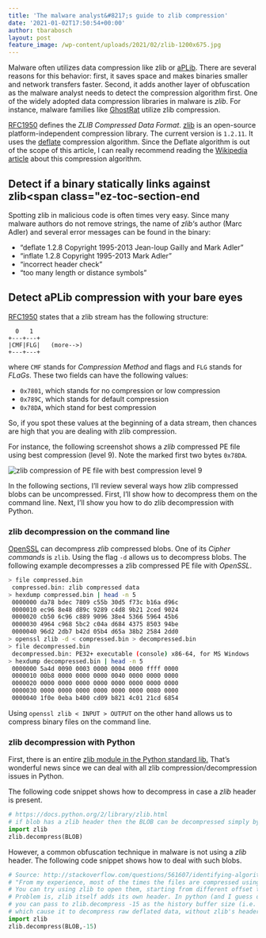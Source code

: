 ```yaml
---
title: 'The malware analyst&#8217;s guide to zlib compression'
date: '2021-01-02T17:50:54+00:00'
author: tbarabosch
layout: post
feature_image: /wp-content/uploads/2021/02/zlib-1200x675.jpg
---
```


Malware often utilizes data compression like zlib or [aPLib](https://0xc0decafe.com/malware-analysts-guide-to-aplib-decompression/). There are several reasons for this behavior: first, it saves space and makes binaries smaller and network transfers faster. Second, it adds another layer of obfuscation as the malware analyst needs to detect the compression algorithm first. One of the widely adopted data compression libraries in malware is *zlib*. For instance, malware families like [GhostRat](https://blogs.blackberry.com/en/2016/04/the-ghost-dragon) utilize zlib compression.

<!--more-->

[RFC1950](https://www.ietf.org/rfc/rfc1950.txt) defines the *ZLIB Compressed Data Format*. [zlib](http://www.zlib.net/) is an open-source platform-independent compression library. The current version is `1.2.11`. It uses the [deflate](https://en.wikipedia.org/wiki/DEFLATE) compression algorithm. Since the Deflate algorithm is out of the scope of this article, I can really recommend reading the [Wikipedia article](https://en.wikipedia.org/wiki/Deflate) about this compression algorithm.

## Detect if a binary statically links against zlib<span class="ez-toc-section-end

Spotting zlib in malicious code is often times very easy. Since many malware authors do not remove strings, the name of *zlib*‘s author (Marc Adler) and several error messages can be found in the binary:

- “deflate 1.2.8 Copyright 1995-2013 Jean-loup Gailly and Mark Adler”
- “inflate 1.2.8 Copyright 1995-2013 Mark Adler”
- “incorrect header check”
- “too many length or distance symbols”

## Detect aPLib compression with your bare eyes

[RFC1950](https://www.ietf.org/rfc/rfc1950.txt) states that a zlib stream has the following structure:

```
  0   1          
+---+---+          
|CMF|FLG|   (more-->)          
+---+---+
```

where `CMF` stands for *Compression Method* and flags and `FLG` stands for *FLaGs*. These two fields can have the following values:

- `0x7801`, which stands for no compression or low compression
- `0x789C`, which stands for default compression
- `0x78DA`, which stand for best compression

So, if you spot these values at the beginning of a data stream, then chances are high that you are dealing with zlib compression.

For instance, the following screenshot shows a *zlib* compressed PE file using best compression (level 9). Note the marked first two bytes `0x78DA`.

![zlib compression of PE file with best compression level 9](https://0xc0decafe.com/wp-content/uploads/2021/01/pe_zlib_best.png)

In the following sections, I’ll review several ways how zlib compressed blobs can be uncompressed. First, I’ll show how to decompress them on the command line. Next, I’ll show you how to do zlib decompression with Python.

### zlib decompression on the command line

[OpenSSL](https://www.openssl.org/) can decompress *zlib* compressed blobs. One of its *Cipher commands* is `zlib`. Using the flag `-d` allows us to decompress blobs. The following example decompresses a zlib compressed PE file with *OpenSSL*.

```bash
> file compressed.bin   
 compressed.bin: zlib compressed data
> hexdump compressed.bin | head -n 5
 0000000 da78 bdec 7809 c55b 30d5 f73c b16a d96c
 0000010 ec96 8e48 d89c 9289 c4d8 9b21 2ced 9024
 0000020 cb50 6c96 c889 9096 38e4 5366 5964 45b6
 0000030 4964 c968 5bc2 c04a d684 4375 8503 94be
 0000040 96d2 2db7 b42d 05b4 d65a 38b2 2584 2dd0
> openssl zlib -d < compressed.bin > decompressed.bin 
> file decompressed.bin 
 decompressed.bin: PE32+ executable (console) x86-64, for MS Windows
> hexdump decompressed.bin | head -n 5
 0000000 5a4d 0090 0003 0000 0004 0000 ffff 0000
 0000010 00b8 0000 0000 0000 0040 0000 0000 0000
 0000020 0000 0000 0000 0000 0000 0000 0000 0000
 0000030 0000 0000 0000 0000 0000 0000 0080 0000
 0000040 1f0e 0eba b400 cd09 b821 4c01 21cd 6854
```

Using `openssl zlib < INPUT > OUTPUT` on the other hand allows us to compress binary files on the command line.

### zlib decompression with Python

First, there is an entire [zlib module in the Python standard lib.](https://docs.python.org/2/library/zlib.html) That’s wonderful news since we can deal with all zlib compression/decompression issues in Python.

The following code snippet shows how to decompress in case a *zlib* header is present.

```python
# https://docs.python.org/2/library/zlib.html
# if blob has a zlib header then the BLOB can be decompressed simply by calling
import zlib
zlib.decompress(BLOB)
```

However, a common obfuscation technique in malware is not using a *zlib* header. The following code snippet shows how to deal with such blobs.

```python
# Source: http://stackoverflow.com/questions/561607/identifying-algorithms-in-binaries
# "From my experience, most of the times the files are compressed using plain old Deflate.
# You can try using zlib to open them, starting from different offset to compensate for custom headers.
# Problem is, zlib itself adds its own header. In python (and I guess other implementations has that feature as well),
# you can pass to zlib.decompress -15 as the history buffer size (i.e. zlib.decompress(data,-15)),
# which cause it to decompress raw deflated data, without zlib's headers."
import zlib
zlib.decompress(BLOB,-15)
```
